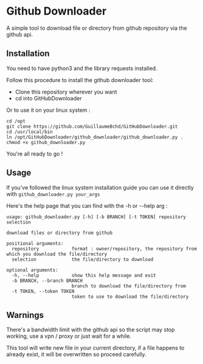 # Github Downloader

A simple tool to download file or directory from github repository via the github api.

## Installation

You need to have python3 and the library requests installed.

Follow this procedure to install the github downloader tool:
- Clone this repository wherever you want
- cd into GitHubDownloader

Or to use it on your linux system :
```
cd /opt
git clone https://github.com/GuillaumeBchd/GitHubDownloader.git
cd /usr/local/bin
ln /opt/GitHubDownloader/github_downloader/github_downloader.py .
chmod +x github_downloader.py
```

You're all ready to go !

## Usage

If you've followed the linux system installation guide you can use it directly with `github_downloader.py your_args`

Here's the help page that you can find with the -h or --help arg :
```
usage: github_downloader.py [-h] [-b BRANCH] [-t TOKEN] repository selection

download files or directory from github

positional arguments:
  repository            format : owner/repository, the repository from which you download the file/directory
  selection             the file/directory to download

optional arguments:
  -h, --help            show this help message and exit
  -b BRANCH, --branch BRANCH
                        branch to download the file/directory from
  -t TOKEN, --token TOKEN
                        token to use to download the file/directory
```

## Warnings

There's a bandwidth limit with the github api so the script may stop working, use a vpn / proxy or just wait for a while.

This tool will write new file in your current directory, if a file happens to already exist, it will be overwritten so proceed carefully.

